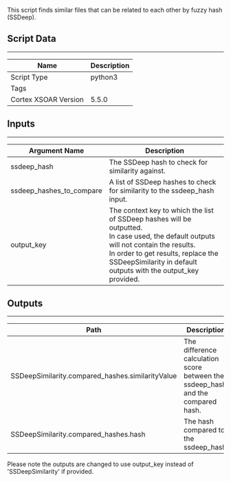 This script finds similar files that can be related to each other by fuzzy hash (SSDeep).

## Script Data

---

| **Name** | **Description** |
| --- | --- |
| Script Type | python3 |
| Tags |  |
| Cortex XSOAR Version | 5.5.0 |

## Inputs

---

| **Argument Name** | **Description** |
| --- | --- |
| ssdeep_hash | The SSDeep hash to check for similarity against. |
| ssdeep_hashes_to_compare | A list of SSDeep hashes to check for similarity to the ssdeep_hash input. |
| output_key | The context key to which the list of SSDeep hashes will be outputted.<br/>In case used, the default outputs will not contain the results.<br/>In order to get results, replace the SSDeepSimilarity in default outputs with the output_key provided. |

## Outputs

---

| **Path** | **Description** | **Type** |
| --- | --- | --- |
| SSDeepSimilarity.compared_hashes.similarityValue | The difference calculation score between the ssdeep_hash and the compared hash. | number |
| SSDeepSimilarity.compared_hashes.hash | The hash compared to the ssdeep_hash. | string |

Please note the outputs are changed to use output_key instead of 'SSDeepSimilarity' if provided. 
